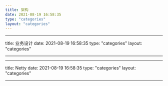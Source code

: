 ```yaml
---
title: 架构
date: 2021-08-19 16:58:35
type: "categories"
layout: "categories"
---
```


---

title: 业务设计
date: 2021-08-19 16:58:35
type: "categories"
layout: "categories"

---

---

title: Netty
date: 2021-08-19 16:58:35
type: "categories"
layout: "categories"

---
